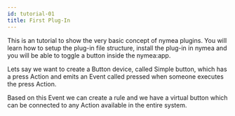 ```yaml
---
id: tutorial-01
title: First Plug-In
---
```


This is an tutorial to show the very basic concept of nymea plugins. You will learn how to setup the plug-in file structure, install the plug-in in nymea and you will be able to toggle a button inside the nymea:app.


Lets say we want to create a Button device, called Simple button, 
which has a press Action and emits an Event called pressed when someone executes the press Action.

Based on this Event we can create a rule and we have a virtual button which can be connected to any 
Action available in the entire system.

